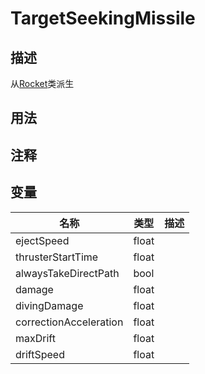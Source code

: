 # TargetSeekingMissile
## 描述
从[Rocket](./)类派生
## 用法

## 注释

## 变量
| 名称 | 类型 | 描述 |
| ----------- | ----------- | ----------- |
| ejectSpeed  | float |  |  
| thrusterStartTime  | float |  |  
| alwaysTakeDirectPath  | bool |  |  
| damage  | float |  |  
| divingDamage  | float |  |  
| correctionAcceleration  | float |  |  
| maxDrift  | float |  |  
| driftSpeed  | float |  |  
